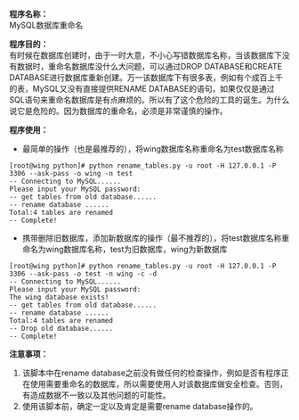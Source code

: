 **程序名称：**  
MySQL数据库重命名  

**程序目的：**  
有时候在数据库创建时，由于一时大意，不小心写错数据库名称，当该数据库下没有数据时，重命名数据库没什么大问题，可以通过DROP DATABASE和CREATE DATABASE进行数据库重新创建。万一该数据库下有很多表，例如有个成百上千的表，MySQL又没有直接提供RENAME DATABASE的语句，如果仅仅是通过SQL语句来重命名数据库是有点麻烦的。所以有了这个危险的工具的诞生。为什么说它是危险的。因为数据库的重命名，必须是非常谨慎的操作。  

**程序使用：**  
- 最简单的操作（也是最推荐的），将wing数据库名称重命名为test数据库名称
```
[root@wing python]# python rename_tables.py -u root -H 127.0.0.1 -P 3306 --ask-pass -o wing -n test
-- Connecting to MySQL......
Please input your MySQL password:
-- get tables from old database......
-- rename database ......
Total:4 tables are renamed
-- Complete!
```
- 携带删除旧数据库，添加新数据库的操作（最不推荐的），将test数据库名称重命名为wing数据库名称，test为旧数据库，wing为新数据库
```
[root@wing python]# python rename_tables.py -u root -H 127.0.0.1 -P 3306 --ask-pass -o test -n wing -c -d
-- Connecting to MySQL......
Please input your MySQL password:
The wing database exists!
-- get tables from old database......
-- rename database ......
Total:4 tables are renamed
-- Drop old database......
-- Complete!
```

**注意事项：**  
1. 该脚本中在rename database之前没有做任何的检查操作，例如是否有程序正在使用需要重命名的数据库，所以需要使用人对该数据库做安全检查。否则，有造成数据不一致以及其他问题的可能性。  
2. 使用该脚本前，确定一定以及肯定是需要rename database操作的。
